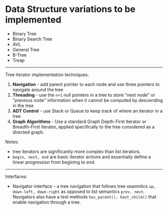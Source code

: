 # Data Structure variations to be implemented

- Binary Tree
- Binary Search Tree
- AVL
- General Tree 
- B-Tree
- Treap


---

Tree iterator implementation techniques:
1. **Navigation** - add parent pointer to each node and use three pointers to navigate around the tree
2. **Threading** - use the `n+1` null pointers in a tree to store "next node" or "previous node" information when it cannot be computed by descending in the tree
3. **ADT Control** - use Stack or Queue to keep track of where an iterator in a tree
4. **Graph Algorithms** - Use a standard Graph Depth-First Iterator or Breadth-First Iterator, applied specifically to the tree considered as a directed graph.

Notes:
- tree iterators are significantly more complex than list iterators. 
- `begin, next, end` are basic iterator actions and essentially define a linear progression from begining to end. 

---
Interfaces: 
- Navigator interface - a tree navigation that follows tree seamntics `up, down-left, down-right` as opposed to list semantics `prev, next`. Navigators also have a test methods `has_parent(), hast_child()` that enable navigation through a tree.